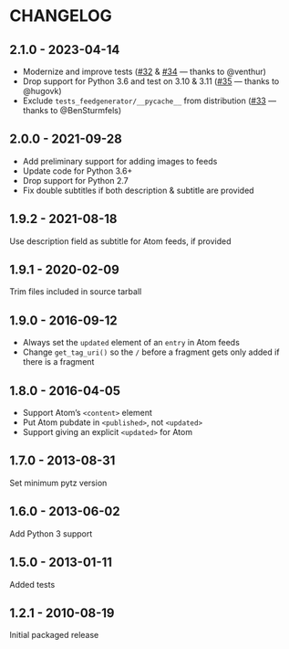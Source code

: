 CHANGELOG
=========

2.1.0 - 2023-04-14
------------------

* Modernize and improve tests ([#32](https://github.com/getpelican/feedgenerator/pull/32) & [#34](https://github.com/getpelican/feedgenerator/pull/34) — thanks to @venthur)
* Drop support for Python 3.6 and test on 3.10 & 3.11 ([#35](https://github.com/getpelican/feedgenerator/pull/35) — thanks to @hugovk)
* Exclude `tests_feedgenerator/__pycache__` from distribution ([#33](https://github.com/getpelican/feedgenerator/pull/33) — thanks to @BenSturmfels)

2.0.0 - 2021-09-28
------------------

* Add preliminary support for adding images to feeds
* Update code for Python 3.6+
* Drop support for Python 2.7
* Fix double subtitles if both description & subtitle are provided

1.9.2 - 2021-08-18
------------------

Use description field as subtitle for Atom feeds, if provided

1.9.1 - 2020-02-09
------------------

Trim files included in source tarball

1.9.0 - 2016-09-12
------------------

* Always set the `updated` element of an `entry` in Atom feeds
* Change `get_tag_uri()` so the `/` before a fragment gets only added if there is a fragment

1.8.0 - 2016-04-05
------------------

* Support Atom’s `<content>` element
* Put Atom pubdate in `<published>`, not `<updated>`
* Support giving an explicit `<updated>` for Atom

1.7.0 - 2013-08-31
------------------

Set minimum pytz version

1.6.0 - 2013-06-02
------------------

Add Python 3 support

1.5.0 - 2013-01-11
------------------

Added tests

1.2.1 - 2010-08-19
------------------

Initial packaged release
